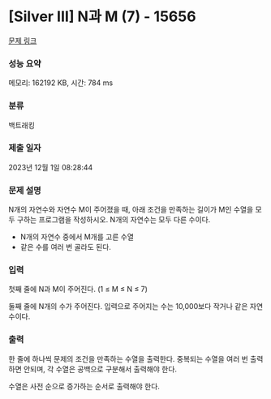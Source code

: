# [Silver III] N과 M (7) - 15656 

[문제 링크](https://www.acmicpc.net/problem/15656) 

### 성능 요약

메모리: 162192 KB, 시간: 784 ms

### 분류

백트래킹

### 제출 일자

2023년 12월 1일 08:28:44

### 문제 설명

<p style="user-select: auto !important;">N개의 자연수와 자연수 M이 주어졌을 때, 아래 조건을 만족하는 길이가 M인 수열을 모두 구하는 프로그램을 작성하시오. N개의 자연수는 모두 다른 수이다.</p>

<ul style="user-select: auto !important;">
	<li style="user-select: auto !important;">N개의 자연수 중에서 M개를 고른 수열</li>
	<li style="user-select: auto !important;">같은 수를 여러 번 골라도 된다.</li>
</ul>

### 입력 

 <p style="user-select: auto !important;">첫째 줄에 N과 M이 주어진다. (1 ≤ M ≤ N ≤ 7)</p>

<p style="user-select: auto !important;">둘째 줄에 N개의 수가 주어진다. 입력으로 주어지는 수는 10,000보다 작거나 같은 자연수이다.</p>

### 출력 

 <p style="user-select: auto !important;">한 줄에 하나씩 문제의 조건을 만족하는 수열을 출력한다. 중복되는 수열을 여러 번 출력하면 안되며, 각 수열은 공백으로 구분해서 출력해야 한다.</p>

<p style="user-select: auto !important;">수열은 사전 순으로 증가하는 순서로 출력해야 한다.</p>

